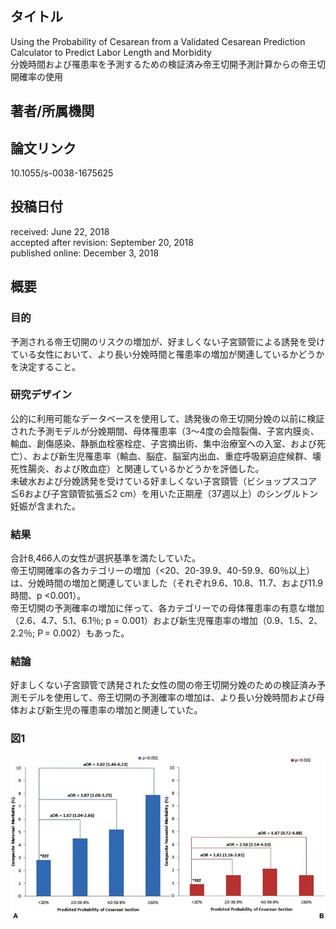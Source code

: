 ## タイトル
Using the Probability of Cesarean from a Validated Cesarean Prediction Calculator to Predict Labor Length and Morbidity  
分娩時間および罹患率を予測するための検証済み帝王切開予測計算からの帝王切開確率の使用

## 著者/所属機関

## 論文リンク
10.1055/s-0038-1675625

## 投稿日付
received: June 22, 2018  
accepted after revision: September 20, 2018  
published online: December 3, 2018

## 概要
### 目的
予測される帝王切開のリスクの増加が、好ましくない子宮頸管による誘発を受けている女性において、より長い分娩時間と罹患率の増加が関連しているかどうかを決定すること。

### 研究デザイン
公的に利用可能なデータベースを使用して、誘発後の帝王切開分娩の以前に検証された予測モデルが分娩期間、母体罹患率（3〜4度の会陰裂傷、子宮内膜炎、輸血、創傷感染、静脈血栓塞栓症、子宮摘出術、集中治療室への入室、および死亡）、および新生児罹患率（輸血、脳症、脳室内出血、重症呼吸窮迫症候群、壊死性腸炎、および敗血症）と関連しているかどうかを評価した。  
未破水および分娩誘発を受けている好ましくない子宮頸管（ビショップスコア≦6および子宮頸管拡張≦2 cm）を用いた正期産（37週以上）のシングルトン妊娠が含まれた。

### 結果
合計8,466人の女性が選択基準を満たしていた。  
帝王切開確率の各カテゴリーの増加（<20、20-39.9、40-59.9、60％以上）は、分娩時間の増加と関連していました（それぞれ9.6、10.8、11.7、および11.9時間、p <0.001）。  
帝王切開の予測確率の増加に伴って、各カテゴリーでの母体罹患率の有意な増加（2.6、4.7、5.1、6.1％; p = 0.001）および新生児罹患率の増加（0.9、1.5、2、2.2％; P = 0.002）もあった。

### 結論
好ましくない子宮頸管で誘発された女性の間の帝王切開分娩のための検証済み予測モデルを使用して、帝王切開の予測確率の増加は、より長い分娩時間および母体および新生児の罹患率の増加と関連していた。

### 図1
![Figure.1](Using_fig1.jpg)
